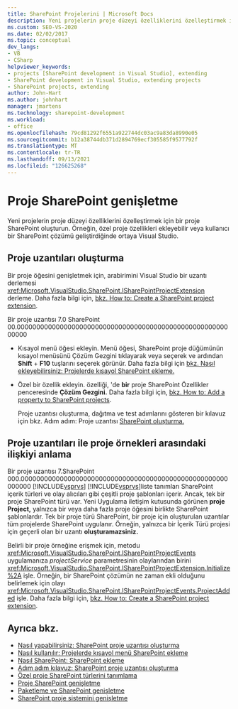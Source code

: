 ```yaml
---
title: SharePoint Projelerini | Microsoft Docs
description: Yeni projelerin proje düzeyi özelliklerini özelleştirmek istediğiniz zaman proje uzantısını SharePoint öğrenin.
ms.custom: SEO-VS-2020
ms.date: 02/02/2017
ms.topic: conceptual
dev_langs:
- VB
- CSharp
helpviewer_keywords:
- projects [SharePoint development in Visual Studio], extending
- SharePoint development in Visual Studio, extending projects
- SharePoint projects, extending
author: John-Hart
ms.author: johnhart
manager: jmartens
ms.technology: sharepoint-development
ms.workload:
- office
ms.openlocfilehash: 79cd81292f6551a922744dc03ac9a83da8990e05
ms.sourcegitcommit: b12a38744db371d2894769ecf305585f9577792f
ms.translationtype: MT
ms.contentlocale: tr-TR
ms.lasthandoff: 09/13/2021
ms.locfileid: "126625268"
---
```

# <a name="extend-sharepoint-projects"></a>Proje SharePoint genişletme
  Yeni projelerin proje düzeyi özelliklerini özelleştirmek için bir proje SharePoint oluşturun. Örneğin, özel proje özellikleri ekleyebilir veya kullanıcı bir SharePoint çözümü geliştirdiğinde ortaya Visual Studio.

## <a name="create-project-extensions"></a>Proje uzantıları oluşturma
 Bir proje öğesini genişletmek için, arabirimini Visual Studio bir uzantı derlemesi <xref:Microsoft.VisualStudio.SharePoint.ISharePointProjectExtension> derleme. Daha fazla bilgi için, [bkz. How to: Create a SharePoint project extension](../sharepoint/how-to-create-a-sharepoint-project-extension.md).

 Bir proje uzantısı 7.0 SharePoint 00.00000000000000000000000000000000000000000000000000000000000

- Kısayol menü öğesi ekleyin. Menü öğesi, SharePoint proje düğümünün kısayol menüsünü Çözüm Gezgini  tıklayarak veya seçerek ve ardından **Shift** + **F10** tuşlarını seçerek görünür. Daha fazla bilgi için [bkz. Nasıl ekleyebilirsiniz: Projelerde kısayol SharePoint ekleme.](../sharepoint/how-to-add-a-shortcut-menu-item-to-sharepoint-projects.md)

- Özel bir özellik ekleyin. özelliği, 'de **bir** proje SharePoint Özellikler penceresinde **Çözüm Gezgini.** Daha fazla bilgi için, [bkz. How to: Add a property to SharePoint projects](../sharepoint/how-to-add-a-property-to-sharepoint-projects.md).

  Proje uzantısı oluşturma, dağıtma ve test adımlarını gösteren bir kılavuz için bkz. Adım adım: Proje uzantısı [SharePoint oluşturma.](../sharepoint/walkthrough-creating-a-sharepoint-project-extension.md)

## <a name="understand-the-relationship-between-project-extensions-and-project-instances"></a>Proje uzantıları ile proje örnekleri arasındaki ilişkiyi anlama
 Bir proje uzantısı 7.SharePoint 000.00000000000000000000000000000000000000000000000000000000000 [!INCLUDE[vsprvs](../sharepoint/includes/vsprvs-md.md)] [!INCLUDE[vsprvs](../sharepoint/includes/vsprvs-md.md)]liste tanımları SharePoint içerik türleri ve olay alıcıları gibi çeşitli proje şablonları içerir. Ancak, tek bir proje SharePoint türü var. Yeni Uygulama iletişim kutusunda görünen **proje Project,** yalnızca bir veya daha fazla proje öğesini birlikte SharePoint şablonlardır. Tek bir proje türü SharePoint, bir proje için oluşturulan uzantılar tüm projelerde SharePoint uygulanır. Örneğin, yalnızca bir İçerik Türü projesi için geçerli olan bir uzantı **oluşturamazsiniz.**

 Belirli bir proje örneğine erişmek için, metodu <xref:Microsoft.VisualStudio.SharePoint.ISharePointProjectEvents> uygulamanıza *projectService* parametresinin olaylarından birini <xref:Microsoft.VisualStudio.SharePoint.ISharePointProjectExtension.Initialize%2A> işle. Örneğin, bir SharePoint çözümün ne zaman ekli olduğunu belirlemek için olayı <xref:Microsoft.VisualStudio.SharePoint.ISharePointProjectEvents.ProjectAdded> işle. Daha fazla bilgi için, [bkz. How to: Create a SharePoint project extension](../sharepoint/how-to-create-a-sharepoint-project-extension.md).

## <a name="see-also"></a>Ayrıca bkz.
- [Nasıl yapabilirsiniz: SharePoint proje uzantısı oluşturma](../sharepoint/how-to-create-a-sharepoint-project-extension.md)
- [Nasıl kullanılır: Projelerde kısayol menü SharePoint ekleme](../sharepoint/how-to-add-a-shortcut-menu-item-to-sharepoint-projects.md)
- [Nasıl SharePoint: SharePoint ekleme](../sharepoint/how-to-add-a-property-to-sharepoint-projects.md)
- [Adım adım kılavuz: SharePoint proje uzantısı oluşturma](../sharepoint/walkthrough-creating-a-sharepoint-project-extension.md)
- [Özel proje SharePoint türlerini tanımlama](../sharepoint/defining-custom-sharepoint-project-item-types.md)
- [Proje SharePoint genişletme](../sharepoint/extending-sharepoint-project-items.md)
- [Paketleme ve SharePoint genişletme](../sharepoint/extending-sharepoint-packaging-and-deployment.md)
- [SharePoint proje sistemini genişletme](../sharepoint/extending-the-sharepoint-project-system.md)
